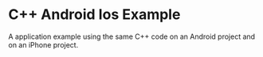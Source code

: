C++ Android Ios Example
====================

A application example using the same C++ code on an Android project and on an iPhone project.
